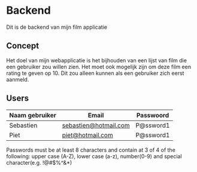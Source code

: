 # Backend
Dit is de backend van mijn film applicatie

## Concept
Het doel van mijn webapplicatie is het bijhouden van een lijst van film die een gebruiker zou willen zien. Het moet ook mogelijk zijn om deze film een rating te geven op 10. Dit zou alleen kunnen als een gebruiker zich eerst aanmeld.

## Users
Naam gebruiker | Email | Passwoord
------------ | ------------- | -------------
Sebastien | sebastien@hotmail.com | P@ssword1
Piet | piet@hotmail.com | P@ssword1

Passwords must be at least 8 characters and contain at 3 of 4 of the following: upper case (A-Z), lower case (a-z), number(0-9) and special character(e.g. !@#$%^&*)
